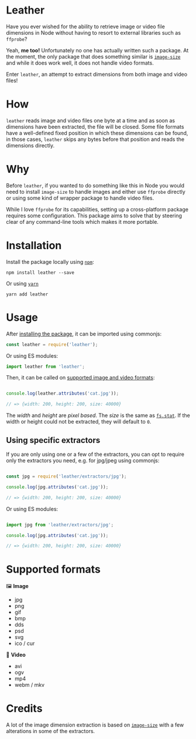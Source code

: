 # Leather

Have you ever wished for the ability to retrieve image or video file dimensions
in Node without having to resort to external libraries such as `ffprobe`?

Yeah, **me too!** Unfortunately no one has actually written such a package.
At the moment, the only package that does something similar is
[`image-size`](https://www.npmjs.com/package/image-size)
and while it does work well, it does not handle video formats.

Enter `leather`, an attempt to extract dimensions from both image and
video files!

# How

`leather` reads image and video files one byte at a time and as soon
as dimensions have been extracted, the file will be closed. Some file
formats have a well-defined fixed position in which these dimensions
can be found, in those cases, `leather` skips any bytes before that
position and reads the dimensions directly.

# Why

Before `leather`, if you wanted to do something like this in Node
you would need to install `image-size` to handle images and either
use `ffprobe` directly or using some kind of wrapper package to
handle video files.

While I love `ffprobe` for its capabilities, setting up a cross-platform
package requires some configuration. This package aims to solve that
by steering clear of any command-line tools which makes it more portable.

# Installation

Install the package locally using [`npm`](https://www.npmjs.com/):

```shell
npm install leather --save
```

Or using [`yarn`](https://yarnpkg.com/)

```shell
yarn add leather
```

# Usage

After [installing the package](#installation), it can be imported using commonjs:

```javascript
const leather = require('leather');
```

Or using ES modules:

```javascript
import leather from 'leather';
```

Then, it can be called on [supported image and video formats](#supported-formats):

```javascript

console.log(leather.attributes('cat.jpg'));

// => {width: 200, height: 200, size: 40000}
```

The _width_ and _height_ are _pixel based_. The _size_ is the same as
[`fs.stat`](https://nodejs.org/api/fs.html#fsstatpath-options-callback).
If the width or height could not be extracted, they will default to `0`.

## Using specific extractors

If you are only using one or a few of the extractors, you can opt to
require only the extractors you need, e.g. for jpg/jpeg using commonjs:

```javascript

const jpg = require('leather/extractors/jpg');

console.log(jpg.attributes('cat.jpg'));

// => {width: 200, height: 200, size: 40000}
```

Or using ES modules:

```javascript

import jpg from 'leather/extractors/jpg';

console.log(jpg.attributes('cat.jpg'));

// => {width: 200, height: 200, size: 40000}
```

# Supported formats

:framed_picture: **Image**

- jpg
- png
- gif
- bmp
- dds
- psd
- svg
- ico / cur

:movie_camera: **Video**

- avi
- ogv
- mp4
- webm / mkv

# Credits

A lot of the image dimension extraction is based on
[`image-size`](https://www.npmjs.com/package/image-size) with a few
alterations in some of the extractors.

